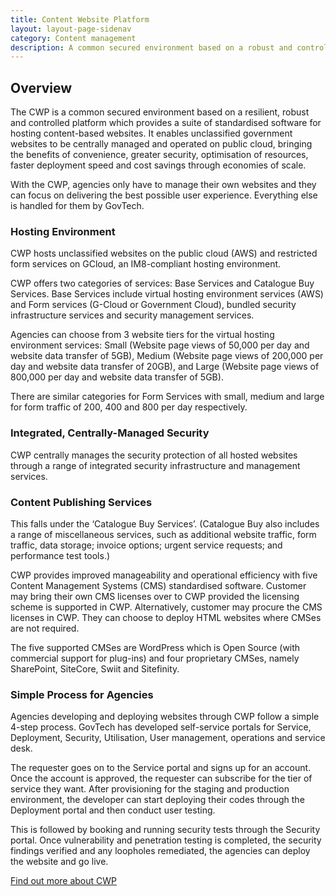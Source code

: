 ```yaml
---
title: Content Website Platform
layout: layout-page-sidenav
category: Content management
description: A common secured environment based on a robust and controlled platform which provides a suite of standardised software for hosting content-based websites
---
```


## Overview

The CWP is a common secured environment based on a resilient, robust and controlled platform which provides a suite of standardised software for hosting content-based websites. It enables unclassified government websites to be centrally managed and operated on public cloud, bringing the benefits of convenience, greater security, optimisation of resources, faster deployment speed and cost savings through economies of scale.

With the CWP, agencies only have to manage their own websites and they can focus on delivering the best possible user experience. Everything else is handled for them by GovTech.

### Hosting Environment

CWP hosts unclassified websites on the public cloud (AWS) and restricted form services on GCloud, an IM8-compliant hosting environment.

CWP offers two categories of services: Base Services and Catalogue Buy Services. Base Services include virtual hosting environment services (AWS) and Form services (G-Cloud or Government Cloud), bundled security infrastructure services and security management services.

Agencies can choose from 3 website tiers for the virtual hosting environment services: Small (Website page views of 50,000 per day and website data transfer of 5GB), Medium (Website page views of 200,000 per day and website data transfer of 20GB), and Large (Website page views of 800,000 per day and website data transfer of 5GB).

There are similar categories for Form Services with small, medium and large for form traffic of 200, 400 and 800 per day respectively.

### Integrated, Centrally-Managed Security

CWP centrally manages the security protection of all hosted websites through a range of integrated security infrastructure and management services.

### Content Publishing Services

This falls under the ‘Catalogue Buy Services’. (Catalogue Buy also includes a range of miscellaneous services, such as additional website traffic, form traffic, data storage; invoice options; urgent service requests; and performance test tools.)

CWP provides improved manageability and operational efficiency with five Content Management Systems (CMS) standardised software. Customer may bring their own CMS licenses over to CWP provided the licensing scheme is supported in CWP. Alternatively, customer may procure the CMS licenses in CWP. They can choose to deploy HTML websites where CMSes are not required.

The five supported CMSes are WordPress which is Open Source (with commercial support for plug-ins) and four proprietary CMSes, namely SharePoint, SiteCore, Swiit and Sitefinity.

### Simple Process for Agencies

Agencies developing and deploying websites through CWP follow a simple 4-step process. GovTech has developed self-service portals for Service, Deployment, Security, Utilisation, User management, operations and service desk.

The requester goes on to the Service portal and signs up for an account. Once the account is approved, the requester can subscribe for the tier of service they want. After provisioning for the staging and production environment, the developer can start deploying their codes through the Deployment portal and then conduct user testing.

This is followed by booking and running security tests through the Security portal. Once vulnerability and penetration testing is completed, the security findings verified and any loopholes remediated, the agencies can deploy the website and go live.

[Find out more about CWP](https://www.xtremax.com/discover-cwp)
